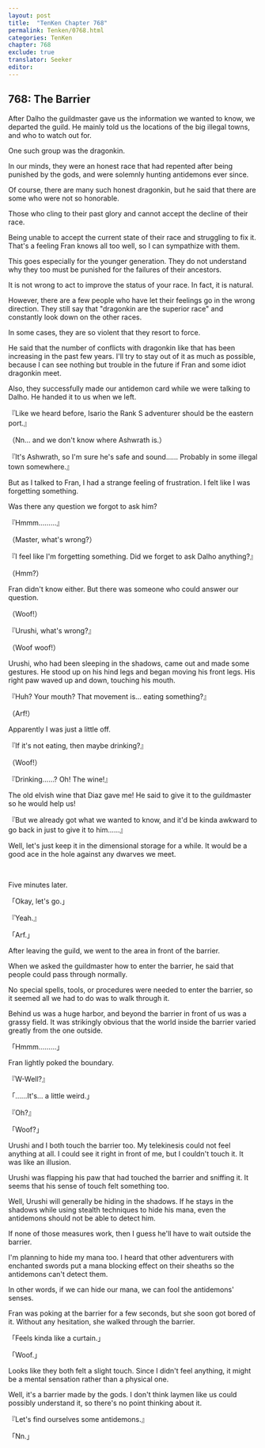 ```yaml
---
layout: post
title:  "TenKen Chapter 768"
permalink: Tenken/0768.html
categories: TenKen
chapter: 768
exclude: true
translator: Seeker
editor: 
---
```

<h2 id="ch768">768: The Barrier</h2>

<p>After Dalho the guildmaster gave us the information we wanted to know, we departed the guild. He mainly told us the locations of the big illegal towns, and who to watch out for.</p>

<p>One such group was the dragonkin.</p>

<p>In our minds, they were an honest race that had repented after being punished by the gods, and were solemnly hunting antidemons ever since.</p>

<p>Of course, there are many such honest dragonkin, but he said that there are some who were not so honorable.</p>

<p>Those who cling to their past glory and cannot accept the decline of their race.</p>

<p>Being unable to accept the current state of their race and struggling to fix it. That's a feeling Fran knows all too well, so I can sympathize with them.</p>

<p>This goes especially for the younger generation. They do not understand why they too must be punished for the failures of their ancestors.</p>

<p>It is not wrong to act to improve the status of your race. In fact, it is natural.</p>
 
<p>However, there are a few people who have let their feelings go in the wrong direction. They still say that "dragonkin are the superior race" and constantly look down on the other races.</p>

<p>In some cases, they are so violent that they resort to force.</p>

<p>He said that the number of conflicts with dragonkin like that has been increasing in the past few years. I'll try to stay out of it as much as possible, because I can see nothing but trouble in the future if Fran and some idiot dragonkin meet.</p>

<p>Also, they successfully made our antidemon card while we were talking to Dalho. He handed it to us when we left.</p>

<p>『Like we heard before, Isario the Rank S adventurer should be the eastern port.』</p>
<p>（Nn… and we don't know where Ashwrath is.）</p>
<p>『It's Ashwrath, so I'm sure he's safe and sound…… Probably in some illegal town somewhere.』</p>

<p>But as I talked to Fran, I had a strange feeling of frustration. I felt like I was forgetting something.</p>

<p>Was there any question we forgot to ask him?</p>

<p>『Hmmm………』</p>
<p>（Master, what's wrong?）</p>
<p>『I feel like I'm forgetting something. Did we forget to ask Dalho anything?』</p>
<p>（Hmm?）</p>

<p>Fran didn't know either. But there was someone who could answer our question.</p>

<p>（Woof!）</p>
<p>『Urushi, what's wrong?』</p>
<p>（Woof woof!）</p>

<p>Urushi, who had been sleeping in the shadows, came out and made some gestures. He stood up on his hind legs and began moving his front legs. His right paw waved up and down, touching his mouth.</p>

<p>『Huh? Your mouth? That movement is… eating something?』</p>
<p>（Arf!）</p>

<p>Apparently I was just a little off.</p>

<p>『If it's not eating, then maybe drinking?』</p>
<p>（Woof!）</p>
<p>『Drinking……? Oh! The wine!』</p>

<p>The old elvish wine that Diaz gave me! He said to give it to the guildmaster so he would help us!</p>

<p>『But we already got what we wanted to know, and it'd be kinda awkward to go back in just to give it to him……』</p>

<p>Well, let's just keep it in the dimensional storage for a while. It would be a good ace in the hole against any dwarves we meet.</p>

<br>
<p>Five minutes later.</p>

<p>「Okay, let's go.」</p>
<p>『Yeah.』</p>
<p>「Arf.」</p>

<p>After leaving the guild, we went to the area in front of the barrier.</p>

<p>When we asked the guildmaster how to enter the barrier, he said that people could pass through normally.</p>

<p>No special spells, tools, or procedures were needed to enter the barrier, so it seemed all we had to do was to walk through it.</p>

<p>Behind us was a huge harbor, and beyond the barrier in front of us was a grassy field. It was strikingly obvious that the world inside the barrier varied greatly from the one outside.</p>

<p>「Hmmm………」</p>

<p>Fran lightly poked the boundary.</p>

<p>『W-Well?』</p>
<p>「……It's… a little weird.」</p>
<p>『Oh?』</p>
<p>「Woof?」</p>

<p>Urushi and I both touch the barrier too. My telekinesis could not feel anything at all. I could see it right in front of me, but I couldn't touch it. It was like an illusion.</p>

<p>Urushi was flapping his paw that had touched the barrier and sniffing it. It seems that his sense of touch felt something too.</p>

<p>Well, Urushi will generally be hiding in the shadows. If he stays in the shadows while using stealth techniques to hide his mana, even the antidemons should not be able to detect him.</p>

<p>If none of those measures work, then I guess he'll have to wait outside the barrier.</p>

<p>I'm planning to hide my mana too. I heard that other adventurers with enchanted swords put a mana blocking effect on their sheaths so the antidemons can't detect them.</p>

<p>In other words, if we can hide our mana, we can fool the antidemons' senses.</p>

<p>Fran was poking at the barrier for a few seconds, but she soon got bored of it. Without any hesitation, she walked through the barrier.</p>

<p>「Feels kinda like a curtain.」</p>
<p>「Woof.」</p>

<p>Looks like they both felt a slight touch. Since I didn't feel anything, it might be a mental sensation rather than a physical one.</p>

<p>Well, it's a barrier made by the gods. I don't think laymen like us could possibly understand it, so there's no point thinking about it.</p>

<p>『Let's find ourselves some antidemons.』</p>
<p>「Nn.」</p>



